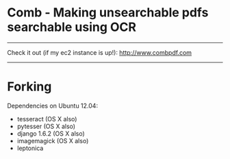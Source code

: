 # Comb - Making unsearchable pdfs searchable using OCR

---

Check it out (if my ec2 instance is up!): http://www.combpdf.com

---

# Forking

Dependencies on Ubuntu 12.04: 

* tesseract (OS X also)
* pytesser (OS X also)
* django 1.6.2 (OS X also)
* imagemagick (OS X also)
* leptonica 


